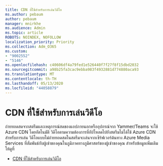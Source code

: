 ```yaml
---
title: CDN ที่ใช้สําหรับการเล่นวิดีโอ
ms.author: pebaum
author: pebaum
manager: mnirkhe
ms.audience: Admin
ms.topic: article
ROBOTS: NOINDEX, NOFOLLOW
localization_priority: Priority
ms.collection: Adm_O365
ms.custom:
- "9002552"
- "5146"
ms.openlocfilehash: c40606df4a79fed1e526440f7f27f8f15dbd2032
ms.sourcegitcommit: a98b25fa3cac9ebba983f4932881d774880aca93
ms.translationtype: MT
ms.contentlocale: th-TH
ms.lasthandoff: 05/13/2020
ms.locfileid: "44058879"
---
```

# <a name="cdn-used-for-video-playback"></a>CDN ที่ใช้สําหรับการเล่นวิดีโอ

ถ่ายทอดสดจากสตรีมและเหตุการณ์สดของแอปภายนอกหรืออุปกรณ์จาก Yammer/Teams จะใช้ Azure CDN โดยอัตโนมัติ วิดีโอตามความต้องการที่อัปโหลดไปยังสตรีมไม่ได้ใช้ Azure CDN สําหรับการเล่น วิดีโอแบบไม่ถ่ายทอดสดในสตรีมจะเล่นจากเซิร์ฟเวอร์ต้นทาง Azure Media Services ที่สัมพันธ์กับผู้เช่าของคุณในภูมิภาคทางภูมิศาสตร์ของผู้เช่าของคุณ สำหรับข้อมูลเพิ่มเติม ให้ดูที่

- [CDN ที่ใช้สําหรับการเล่นวิดีโอ](https://docs.microsoft.com/stream/network-overview#cdn-used-for-video-playback)
